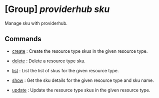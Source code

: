 # [Group] _providerhub sku_

Manage sku with providerhub.

## Commands

- [create](/Commands/providerhub/sku/_create.md)
: Create the resource type skus in the given resource type.

- [delete](/Commands/providerhub/sku/_delete.md)
: Delete a resource type sku.

- [list](/Commands/providerhub/sku/_list.md)
: List the list of skus for the given resource type.

- [show](/Commands/providerhub/sku/_show.md)
: Get the sku details for the given resource type and sku name.

- [update](/Commands/providerhub/sku/_update.md)
: Update the resource type skus in the given resource type.

